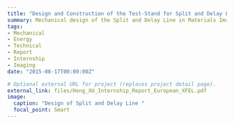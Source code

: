 ```yaml
---
title: "Design and Construction of the Test-Stand for Split and Delay Line at European XFEL"
summary: Mechanical design of the Split and Delay Line in Materials Imaging & Dynamics group at European XFEL
tags:
- Mechanical
- Energy
- Technical
- Report
- Internship
- Imaging
date: "2015-08-17T00:00:00Z"

# Optional external URL for project (replaces project detail page).
external_link: files/Hong_XU_Internship_Report_European_XFEL.pdf
image:
  caption: "Design of Split and Delay Line "
  focal_point: Smart
---
```

